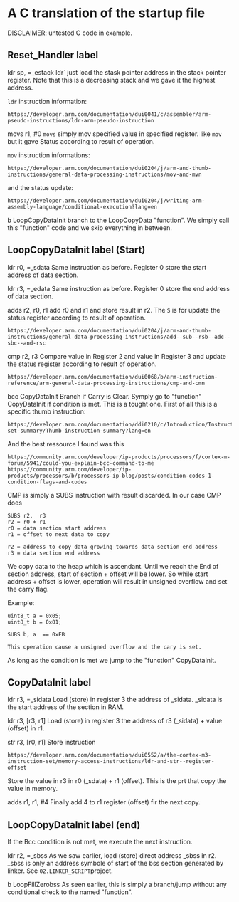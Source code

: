 # A C translation of the startup file
DISCLAIMER: untested C code in example.

## Reset_Handler label
ldr   sp, =_estack
ldr` just load the stask pointer address in the stack pointer register.
Note that this is a decreasing stack and we gave it the highest address.

`ldr` instruction information:

	https://developer.arm.com/documentation/dui0041/c/assembler/arm-pseudo-instructions/ldr-arm-pseudo-instruction


movs	r1, #0
`movs` simply mov specified value in specified register. like `mov` but it gave 
Status according to result of operation.

`mov` instruction informations:

	https://developer.arm.com/documentation/dui0204/j/arm-and-thumb-instructions/general-data-processing-instructions/mov-and-mvn

and the status update:

	https://developer.arm.com/documentation/dui0204/j/writing-arm-assembly-language/conditional-execution?lang=en


b	LoopCopyDataInit
branch to the LoopCopyData "function".
We simply call this "function" code and we skip everything in between.

## LoopCopyDataInit label (Start)
ldr	r0, =_sdata
Same instruction as before. Register 0 store the start address of data section.

ldr	r3, =_edata
Same instruction as before. Register 0 store the end address of data section.

adds	r2, r0, r1
add r0 and r1 and store result in r2. The `S` is for update the status register 
according to result of operation.

	https://developer.arm.com/documentation/dui0204/j/arm-and-thumb-instructions/general-data-processing-instructions/add--sub--rsb--adc--sbc--and-rsc

cmp	r2, r3
Compare value in Register 2 and value in Register 3 and update the status 
register according to result of operation.

	https://developer.arm.com/documentation/dui0068/b/arm-instruction-reference/arm-general-data-processing-instructions/cmp-and-cmn

bcc	CopyDataInit
Branch if Carry is Clear. Symply go to "function" CopyDataInit if condition is met.
This is a tought one.
First of all this is a specific thumb instruction:

	https://developer.arm.com/documentation/ddi0210/c/Introduction/Instruction-set-summary/Thumb-instruction-summary?lang=en

And the best ressource I found was this

	https://community.arm.com/developer/ip-products/processors/f/cortex-m-forum/5941/could-you-explain-bcc-command-to-me
	https://community.arm.com/developer/ip-products/processors/b/processors-ip-blog/posts/condition-codes-1-condition-flags-and-codes

CMP is simply a SUBS instruction with result discarded. In our case CMP does 

	SUBS r2,  r3
	r2 = r0 + r1
	r0 = data section start address
	r1 = offset to next data to copy

	r2 = address to copy data growing towards data section end address
	r3 = data section end address

We copy data to the heap which is ascendant.
Until we reach the End of section address, start of section + offset will be 
lower. 
So while start address + offset is lower, operation will result in 
unsigned overflow and set the carry flag.

Example:
	
	uint8_t a = 0x05;
	uint8_t b = 0x01;

	SUBS b, a  == 0xFB
	
	This operation cause a unsigned overflow and the cary is set.

As long as the condition is met we jump to the "function"  CopyDataInit.


## CopyDataInit label
ldr	r3, =_sidata
Load (store) in register 3 the address of _sidata.
_sidata is the start address of the section in RAM. 

ldr	r3, [r3, r1]
Load (store) in register 3 the address of r3 (_sidata) + value (offset) in r1.

str	r3, [r0, r1]
Store instruction
	
	https://developer.arm.com/documentation/dui0552/a/the-cortex-m3-instruction-set/memory-access-instructions/ldr-and-str--register-offset

Store the value in r3 in r0 (_sdata) + r1 (offset). This is the prt that copy the value in memory.

adds	r1, r1, #4
Finally add 4 to r1 register (offset) fir the next copy.



## LoopCopyDataInit label (end)
If the Bcc condition is not met, we execute the next instruction.

ldr	r2, =_sbss
As we saw earlier, load (store) direct address _sbss in r2. _sbss is only an
 address symbole of start of the bss section generated by linker. 
See `02.LINKER_SCRIPT`project.


b	LoopFillZerobss
As seen earlier, this is simply a branch/jump without any conditional check 
to the named "function". 



